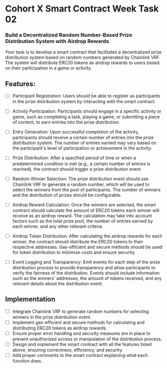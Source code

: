 # Cohort X Smart Contract Week Task 02
### Build a Decentralized Random Number-Based Prize Distribution System with Airdrop Rewards
Your task is to develop a smart contract that facilitates a decentralized prize distribution system based on random numbers generated by Chainlink VRF. The system will distribute ERC20 tokens as airdrop rewards to users based on their participation in a game or activity.

## Features:
- [ ] Participant Registration: Users should be able to register as participants in the prize distribution system by interacting with the smart contract.

- [ ] Activity Participation: Participants should engage in a specific activity or game, such as completing a task, playing a game, or submitting a piece of content, to earn entries into the prize distribution.

- [ ] Entry Generation: Upon successful completion of the activity, participants should receive a certain number of entries into the prize distribution system. The number of entries earned may vary based on the participant's level of participation or achievement in the activity.

- [ ] Prize Distribution: After a specified period of time or when a predetermined condition is met (e.g., a certain number of entries is reached), the contract should trigger a prize distribution event.

- [ ] Random Winner Selection: The prize distribution event should use Chainlink VRF to generate a random number, which will be used to select the winners from the pool of participants. The number of winners and the distribution of prizes should be configurable.

- [ ] Airdrop Reward Calculation: Once the winners are selected, the smart contract should calculate the amount of ERC20 tokens each winner will receive as an airdrop reward. The calculation may take into account factors such as the total prize pool, the number of entries earned by each winner, and any other relevant criteria.

- [ ] Airdrop Token Distribution: After calculating the airdrop rewards for each winner, the contract should distribute the ERC20 tokens to their respective addresses. Gas-efficient and secure methods should be used for token distribution to minimize costs and ensure security.

- [ ] Event Logging and Transparency: Emit events for each step of the prize distribution process to provide transparency and allow participants to verify the fairness of the distribution. Events should include information such as the winners' addresses, the amount of tokens received, and any relevant details about the distribution event.

## Implementation
- [ ] Integrate Chainlink VRF to generate random numbers for selecting winners in the prize distribution event.
- [ ] Implement gas-efficient and secure methods for calculating and distributing ERC20 tokens as airdrop rewards.
- [ ] Ensure proper error handling and security measures are in place to prevent unauthorized access or manipulation of the distribution process.
- [ ] Design and implement the smart contract with all the features listed above, ensuring correctness, efficiency, and security.
- [ ] Add proper comments to the smart contract explaining what each function does.